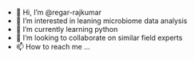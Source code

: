 - 👋 Hi, I’m @regar-rajkumar
- 👀 I’m interested in leaning microbiome data analysis
- 🌱 I’m currently learning python
- 💞️ I’m looking to collaborate on similar field experts
- 📫 How to reach me ...

<!---
regar-rajkumar/regar-rajkumar is a ✨ special ✨ repository because its `README.md` (this file) appears on your GitHub profile.
You can click the Preview link to take a look at your changes.
--->
